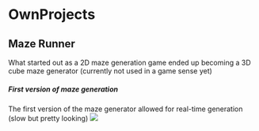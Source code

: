 # OwnProjects

## Maze Runner
What started out as a 2D maze generation game ended up becoming a 3D cube maze generator (currently not used in a game sense yet)

##### First version of maze generation
The first version of the maze generator allowed for real-time generation (slow but pretty looking) 
![](https://github.com/NicklasHidesjo/OwnProjects/blob/master/Gifs/Rotating%20Cube.gif)
